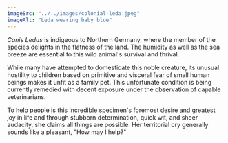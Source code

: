 ```yaml
---
imageSrc: "../../images/colonial-leda.jpeg"
imageAlt: "Leda wearing baby blue"
---
```


<i>Canis Ledus</i> is indigeous to Northern Germany, where the member of the species delights in the flatness of the land. The humidity as well as the sea breeze are essential to this wild animal's survival and thrival.

While many have attempted to domesticate this noble creature, its unusual hostility to children based on primitive and visceral fear of small human beings makes it unfit as a family pet. This unfortunate condition is being currently remedied with decent exposure under the observation of capable veterinarians.

To help people is this incredible specimen's foremost desire and greatest joy in life and through stubborn determination, quick wit, and sheer audacity, she claims all things are possible. Her territorial cry generally sounds like a pleasant, "How may I help?"